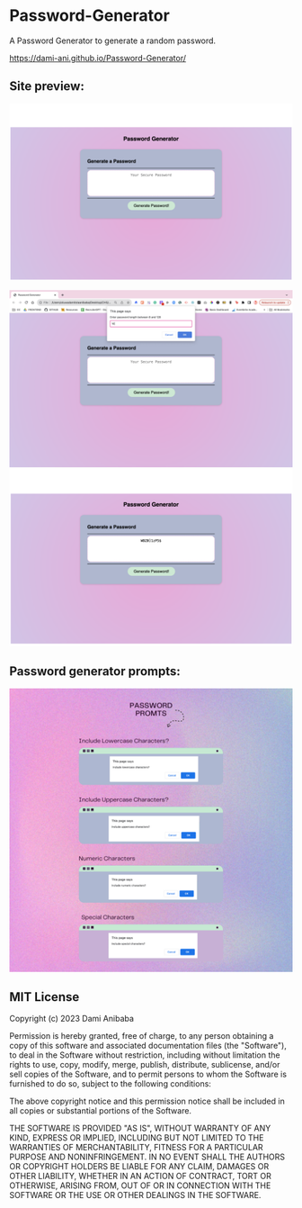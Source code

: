 # Password-Generator

A Password Generator to generate a random password.

https://dami-ani.github.io/Password-Generator/

## Site preview:
![Porfolio Site](assets/images/SS-1.png)

![Porfolio Site](assets/images/SS-2.png)
![Porfolio Site](assets/images/SS-3.png)

## Password generator prompts:
![Porfolio Site](assets/images/SS-4.png)

## MIT License

Copyright (c) 2023 Dami Anibaba

Permission is hereby granted, free of charge, to any person obtaining a copy
of this software and associated documentation files (the "Software"), to deal
in the Software without restriction, including without limitation the rights
to use, copy, modify, merge, publish, distribute, sublicense, and/or sell
copies of the Software, and to permit persons to whom the Software is
furnished to do so, subject to the following conditions:

The above copyright notice and this permission notice shall be included in all
copies or substantial portions of the Software.

THE SOFTWARE IS PROVIDED "AS IS", WITHOUT WARRANTY OF ANY KIND, EXPRESS OR
IMPLIED, INCLUDING BUT NOT LIMITED TO THE WARRANTIES OF MERCHANTABILITY,
FITNESS FOR A PARTICULAR PURPOSE AND NONINFRINGEMENT. IN NO EVENT SHALL THE
AUTHORS OR COPYRIGHT HOLDERS BE LIABLE FOR ANY CLAIM, DAMAGES OR OTHER
LIABILITY, WHETHER IN AN ACTION OF CONTRACT, TORT OR OTHERWISE, ARISING FROM,
OUT OF OR IN CONNECTION WITH THE SOFTWARE OR THE USE OR OTHER DEALINGS IN THE
SOFTWARE.
